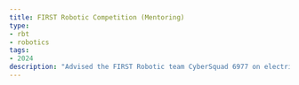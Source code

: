 ```yaml
---
title: FIRST Robotic Competition (Mentoring)
type:
- rbt
- robotics
tags:
- 2024
description: "Advised the FIRST Robotic team CyberSquad 6977 on electrical and programming aspects."
---
```

